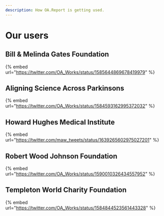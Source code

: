 ```yaml
---
description: How OA.Report is getting used.
---
```


# Our users

## Bill & Melinda Gates Foundation

{% embed url="https://twitter.com/OA_Works/status/1585644869678419979" %}

## Aligning Science Across Parkinsons

{% embed url="https://twitter.com/OA_Works/status/1584593162995372032" %}

## Howard Hughes Medical Institute

{% embed url="https://twitter.com/maw_tweets/status/1639265602975027201" %}

## Robert Wood Johnson Foundation

{% embed url="https://twitter.com/OA_Works/status/1590010326434557952" %}

## Templeton World Charity Foundation

{% embed url="https://twitter.com/OA_Works/status/1584844523561443328" %}
